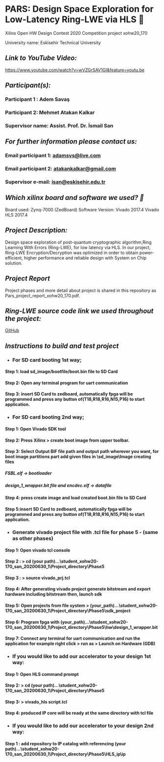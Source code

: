 # **PARS: Design Space Exploration for Low-Latency Ring-LWE via HLS :tiger:**

Xilinx Open HW Design Contest 2020 Competition  project  xohw20_170

University name: Eskisehir Technical University	

## *Link to YouTube Video:* 
https://www.youtube.com/watch?v=wVZGrSAV1GI&feature=youtu.be 

## *Participant(s):*
###   Participant 1 : Adem Savaş 
###   Participant 2:  Mehmet Atakan Kalkar
###   Supervisor name: Assist. Prof. Dr. İsmail San



## *For further information please contact us:*

###  Email participant 1: adamsvs@live.com

###  Email participant 2: atakankalkar@gmail.com

###   Supervisor e-mail: isan@eskisehir.edu.tr


 
 
 ## *Which xilinx board and software we used? :thinking:*
Board used: Zynq-7000 (ZedBoard)
Software Version: Vivado 2017.4
		  Vivado HLS 2017.4

## *Project Description:*

Design space exploration of post-quantum cryptographic algorithm,Ring Learning With Errors (Ring-LWE), for low latency via HLS.
In our project, Ring-LWE Encryption/Decryption was optimized in order to obtain power-efficient, higher performance 
and reliable design with System on Chip solution.
 
## *Project Report*
 Project phases and more detail about project is shared in this repository as Pars_project_report_xohw20_170.pdf.
 
## *Ring-LWE source code link we used throughout the project:*
				
[GitHub](https://github.com/ruandc/Ring-LWE-Encryption)


## *Instructions to build and test project*


* ### **For SD card booting 1st way;**

#### Step 1: load sd_image/bootfile/boot.bin file to SD Card
#### Step 2: Open any terminal program for uart communication
#### Step 3: insert SD Card to zedboard, automatically fpga will be programmed and press any button of(T18,R18,R16,N15,P16) to start application.

* ### **For SD card booting 2nd way;**

#### Step 1: Open Vivado SDK tool
#### Step 2: Press Xilinx > create boot image from upper toolbar.
#### Step 3: Select Output BIF file path and output path wherever you want, for boot image partitions part add given files in \sd_image\Image creating files
##### FSBL.elf -> bootloader
##### design_1_wrapper.bit file and encdec.elf -> datafile
#### Step 4: press create image and load created boot.bin file to SD Card
#### Step 5:insert SD Card to zedboard, automatically fpga will be programmed and press any button of(T18,R18,R16,N15,P16) to start application.

* ### **Generate vivado project file with .tcl file for phase 5 - (same as other phases)**

#### Step 1: Open vivado tcl console
#### Step 2 :  > cd (your path)...\student_xohw20-170_san_20200630_1\Project_directory\Phase5
#### Step 3 :  > source vivado_prj.tcl
#### Step 4: After generating vivado project  generate bitstream and export hardware including bitstream then, launch sdk
#### Step 5: Open projects from file system > (your_path)...\student_xohw20-170_san_20200630_1\Project_directory\Phase5\sdk_project
#### Step 6: Program fpga with (your_path)...\student_xohw20-170_san_20200630_1\Project_directory\Phase5\hw\design_1_wrapper.bit
#### Step 7: Connect any terminal for uart communication and run the application  for example right click > run as > Launch on Hardware (GDB)


* ### **If you would like to add our accelerator to your design 1st way:**

#### Step 1: Open HLS command prompt
#### Step 2:  > cd (your path)...\student_xohw20-170_san_20200630_1\Project_directory\Phase5
#### Step 3:  > vivado_hls script.tcl
#### Step 4: produced IP core will be ready at the same directory with tcl file

* ### **If you would like to add our accelerator to your design 2nd way:**
#### Step 1 : add repository to IP catalog with referencing (your path)...\student_xohw20-170_san_20200630_1\Project_directory\Phase5\HLS_ip\ip
				


